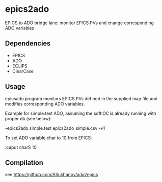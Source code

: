 # epics2ado

EPICS to ADO bridge lane: monitor EPICS PVs and cnange corresponding ADO variables

## Dependencies

- EPICS
- ADO
- ECLIPS
- ClearCase

## Usage

epicsado program  monitors EPICS PVs defined in the supplied map file and modifies corresponding ADO variables.

Example for simple.test ADO, assuming the softIOC is already running with proper db (see below):

-epics2ado simple.test epics2ado_simple.csv -v1

To set ADO variable char to 10 from EPICS:

:caput charS 10

## Compilation

see https://github.com/ASukhanov/ado2epics
